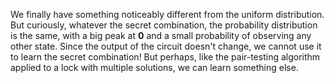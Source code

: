 We finally have something noticeably different from the uniform distribution. But curiously, whatever the secret combination, the probability distribution is the same, with a big peak at $\mathbf{0}$ and a small probability of observing any other state. Since the output of the circuit doesn't change, we cannot use it to learn the secret combination! But perhaps, like the pair-testing algorithm applied to a lock with multiple solutions, we can learn something else.

